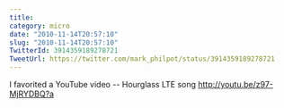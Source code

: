 ```yaml
---
title: 
category: micro
date: "2010-11-14T20:57:10"
slug: "2010-11-14T20:57:10"
TwitterId: 3914359189278721
TweetUrl: https://twitter.com/mark_philpot/status/3914359189278721
---
```


I favorited a YouTube video -- Hourglass LTE song http://youtu.be/z97-MjRYDBQ?a
